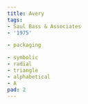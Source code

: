 ```yaml
---
title: Avery
tags:
- Saul Bass & Associates
- '1975'

- packaging

- symbolic
- radial
- triangle
- alphabetical
- A
pad: 2
---
```


